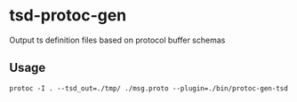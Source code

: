 # tsd-protoc-gen

Output ts definition files based on protocol buffer schemas

## Usage
```
protoc -I . --tsd_out=./tmp/ ./msg.proto --plugin=./bin/protoc-gen-tsd
```

